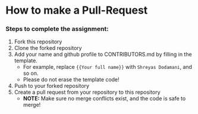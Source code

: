 # How to make a Pull-Request

### Steps to complete the assignment:

1. Fork this repository
1. Clone the forked repository
1. Add your name and github profile to CONTRIBUTORS.md by filling in the template. 
    - For example, replace `{{Your full name}}` with `Shreyas Dodamani`, and so on.
    - Please do not erase the template code!
1. Push to your forked repository
1. Create a pull request from your repository to this repository
    - **NOTE:** Make sure no merge conflicts exist, and the code is safe to merge!
